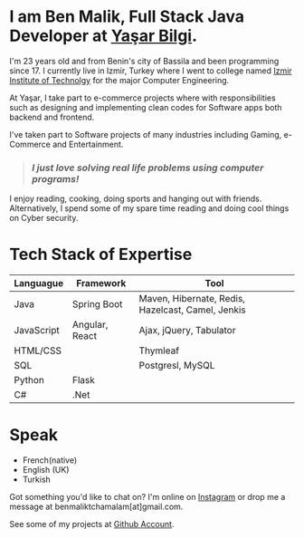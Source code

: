 # I am Ben Malik, Full Stack Java Developer at [Yaşar Bilgi](https://yasarbilgi.com.tr). 

I'm 23 years old and from Benin's city of Bassila and been programming since 17. I currently live in Izmir, Turkey where I went to college named 
[Izmir Institute of Technolgy](https://en.iyte.edu.tr)
for the major Computer Engineering.

At Yaşar, I take part to e-commerce projects where with responsibilities such as
designing and implementing clean codes for Software apps both backend and frontend.

I've taken part to Software projects of many industries including Gaming, e-Commerce and Entertainment.

> ### *I just love solving real life problems using computer programs!*

I enjoy reading, cooking, doing sports and hanging out with friends. Alternatively, I spend some of my spare time reading and doing cool things on Cyber security.

# Tech Stack of Expertise

 
 Languague  | Framework | Tool
 ------------|----------|----------
Java  | Spring Boot | Maven, Hibernate, Redis, Hazelcast, Camel, Jenkis
JavaScript  | Angular, React | Ajax, jQuery, Tabulator
HTML/CSS| | Thymleaf
 SQL | | Postgresl, MySQL
 Python| Flask | 
C#| .Net | 
 
  
# Speak
* French(native) 
* English (UK)
* Turkish

Got something you'd like to chat on? I'm online on [Instagram](https://www.instagram.com/benmalik_/) or drop me a message at benmaliktchamalam[at]gmail.com.

See some of my projects at [Github Account](https://github.com/ben-malik).
